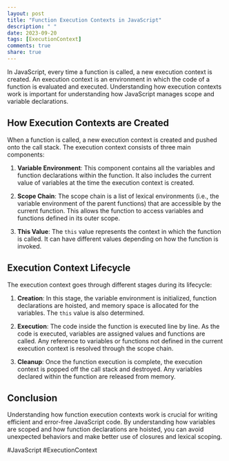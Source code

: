 ```yaml
---
layout: post
title: "Function Execution Contexts in JavaScript"
description: " "
date: 2023-09-20
tags: [ExecutionContext]
comments: true
share: true
---
```


In JavaScript, every time a function is called, a new execution context is created. An execution context is an environment in which the code of a function is evaluated and executed. Understanding how execution contexts work is important for understanding how JavaScript manages scope and variable declarations.

## How Execution Contexts are Created

When a function is called, a new execution context is created and pushed onto the call stack. The execution context consists of three main components:

1. **Variable Environment**: This component contains all the variables and function declarations within the function. It also includes the current value of variables at the time the execution context is created.

2. **Scope Chain**: The scope chain is a list of lexical environments (i.e., the variable environment of the parent functions) that are accessible by the current function. This allows the function to access variables and functions defined in its outer scope.

3. **This Value**: The `this` value represents the context in which the function is called. It can have different values depending on how the function is invoked.

## Execution Context Lifecycle

The execution context goes through different stages during its lifecycle:

1. **Creation**: In this stage, the variable environment is initialized, function declarations are hoisted, and memory space is allocated for the variables. The `this` value is also determined.

2. **Execution**: The code inside the function is executed line by line. As the code is executed, variables are assigned values and functions are called. Any reference to variables or functions not defined in the current execution context is resolved through the scope chain.

3. **Cleanup**: Once the function execution is complete, the execution context is popped off the call stack and destroyed. Any variables declared within the function are released from memory.

## Conclusion

Understanding how function execution contexts work is crucial for writing efficient and error-free JavaScript code. By understanding how variables are scoped and how function declarations are hoisted, you can avoid unexpected behaviors and make better use of closures and lexical scoping.

#JavaScript #ExecutionContext